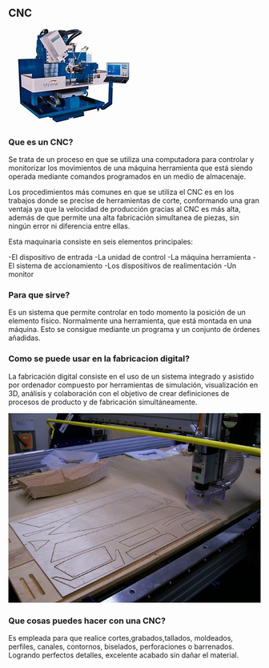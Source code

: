 ## CNC

![CNC](https://github.com/aRnAu1012/2-trimestre-/blob/main/CNC.png)

### Que es un CNC?

Se trata de un proceso en que se utiliza una computadora para controlar y monitorizar los movimientos de una máquina herramienta que está siendo operada mediante comandos programados en un medio de almacenaje.

Los procedimientos más comunes en que se utiliza el CNC es en los trabajos donde se precise de herramientas de corte, conformando una gran ventaja ya que la velocidad de producción gracias al CNC es más alta, además de que permite una alta fabricación simultanea de piezas, sin ningún error ni diferencia entre ellas.

Esta maquinaria consiste en seis elementos principales:

-El dispositivo de entrada
-La unidad de control
-La máquina herramienta
-El sistema de accionamiento
-Los dispositivos de realimentación
-Un monitor



### Para que sirve?

Es un sistema que permite controlar en todo momento la posición de un elemento físico. Normalmente una herramienta, que está montada en una máquina. Esto se consigue mediante un programa y un conjunto de órdenes añadidas.



### Como se puede usar en la fabricacion digital?

La fabricación digital consiste en el uso de un sistema integrado y asistido por ordenador compuesto por herramientas de simulación, visualización en 3D, análisis y colaboración con el objetivo de crear definiciones de procesos de producto y de fabricación simultáneamente.

![Fabricacion Digital](https://github.com/aRnAu1012/2-trimestre-/blob/main/img7.jpg)




### Que cosas puedes hacer con una CNC?

Es empleada para que realice cortes,grabados,tallados, moldeados, perfiles, canales, contornos, biselados, perforaciones o barrenados. Logrando perfectos detalles, excelente acabado sin dañar el material.





















